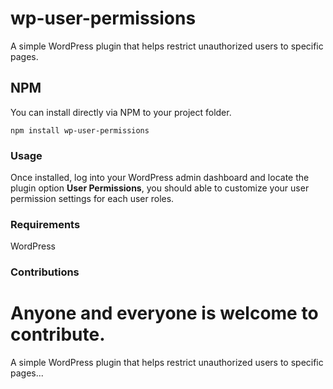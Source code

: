 # wp-user-permissions

A simple WordPress plugin that helps restrict unauthorized users to specific pages.

## NPM
You can install directly via NPM to your project folder.
```
npm install wp-user-permissions
``` 

### Usage
Once installed, log into your WordPress admin dashboard and locate the plugin option **User Permissions**, you should able to customize your user permission settings for each user roles.

### Requirements
WordPress

### Contributions
Anyone and everyone is welcome to contribute. 
=======
A simple WordPress plugin that helps restrict unauthorized users to specific pages...